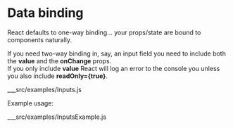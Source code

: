 # Data binding

React defaults to one-way binding... your props/state are bound to components naturally.

If you need two-way binding in, say, an input field you need to include both the **value** and the **onChange** props.  
If you only include **value** React will log an error to the console you unless you also include **readOnly={true}**.
 
___src/examples/Inputs.js

Example usage:

___src/examples/InputsExample.js
